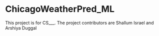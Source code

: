 # ChicagoWeatherPred_ML

This project is for CS___.
The project contributors are Shallum Israel and Arshiya Duggal